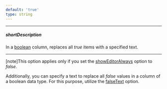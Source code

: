 ```yaml
---
default: 'true'
type: string
---
```

---
##### shortDescription
In a [boolean](/api-reference/10%20UI%20Widgets/dxDataGrid/1%20Configuration/columns/dataType.md '/Documentation/ApiReference/UI_Widgets/dxDataGrid/Configuration/columns/#dataType') column, replaces all *true* items with a specified text.

---
[note]This option applies only if you set the [showEditorAlways](/api-reference/10%20UI%20Widgets/dxDataGrid/1%20Configuration/columns/showEditorAlways.md '/Documentation/ApiReference/UI_Widgets/dxDataGrid/Configuration/columns/#showEditorAlways') option to *false*.

Additionally, you can specify a text to replace all *false* values in a column of a boolean data type. For this purpose, utilize the [falseText](/api-reference/10%20UI%20Widgets/dxDataGrid/1%20Configuration/columns/falseText.md '/Documentation/ApiReference/UI_Widgets/dxDataGrid/Configuration/columns/#falseText') option.